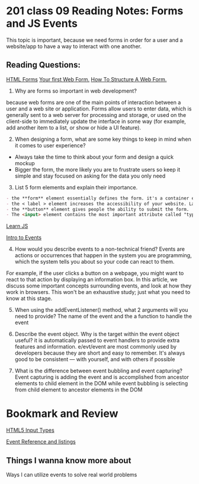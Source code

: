 # 201 class 09 Reading Notes: Forms and JS Events

This topic is important, because we need forms in order for a user and a website/app to have a way to interact with one another. 

## Reading Questions: 

[HTML Forms](https://developer.mozilla.org/en-US/docs/Learn/Forms)
[Your first Web Form.](https://developer.mozilla.org/en-US/docs/Learn/Forms/Your_first_form) 
[How To Structure A Web Form.](https://developer.mozilla.org/en-US/docs/Learn/Forms/How_to_structure_a_web_form)

1. Why are forms so important in web development?

  because web forms are one of the main points of interaction between a user and a web site or application. Forms allow users to enter data, which is generally sent to a web server for processing and storage, or used on the client-side to immediately update the interface in some way (for example, add another item to a list, or show or hide a UI feature).

2. When designing a form, what are some key things to keep in mind when it comes to user experience?

- Always take the time to think about your form and design a quick mockup
- Bigger the form, the more likely you are to frustrate users so keep it simple and stay focused on asking for the data you only need

3. List 5 form elements and explain their importance.

```markdown
- the **form** element essentially defines the form. it's a container element like the **main** element.
- the < label > element increases the accessibility of your website. Labels also are clickable which makes them useful for receiving user input.
- the **button** element gives people the ability to submit the form.
- The <input> element contains the most important attribute called "type". This attribute is extremely important because it defines the way the < input > element appears and behaves. 
```

[Learn JS](https://developer.mozilla.org/en-US/docs/Learn/JavaScript)

[Intro to Events](https://developer.mozilla.org/en-US/docs/Learn/JavaScript/Building_blocks/Events)

4. How would you describe events to a non-technical friend?
Events are actions or occurrences that happen in the system you are programming, which the system tells you about so your code can react to them.

  For example, if the user clicks a button on a webpage, you might want to react to that action by displaying an information box. In this article, we discuss some important concepts surrounding events, and look at how they work in browsers. This won't be an exhaustive study; just what you need to know at this stage.

5. When using the addEventListener() method, what 2 arguments will you need to provide?
The name of the event and the a function to handle the event 

7. Describe the event object. Why is the target within the event object useful?
it is automatically passed to event handlers to provide extra features and information.
e/evt/event are most commonly used by developers because they are short and easy to remember. It's always good to be consistent — with yourself, and with others if possible

7. What is the difference between event bubbling and event capturing?
Event capturing is adding the event and is accomplished from ancestor elements to child element in the DOM while event bubbling is selecting from child element to ancestor elements in the DOM

# Bookmark and Review
[HTML5 Input Types](https://developer.mozilla.org/en-US/docs/Learn/Forms/HTML5_input_types)

[Event Reference and listings](https://developer.mozilla.org/en-US/docs/Web/Events)

## Things I wanna know more about
Ways I can utilize events to solve real world problems
